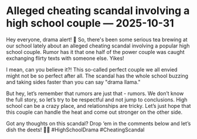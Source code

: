 # Alleged cheating scandal involving a high school couple — 2025-10-31

Hey everyone, drama alert! 🚨 So, there's been some serious tea brewing at our school lately about an alleged cheating scandal involving a popular high school couple. Rumor has it that one half of the power couple was caught exchanging flirty texts with someone else. Yikes!

I mean, can you believe it?! This so-called perfect couple we all envied might not be so perfect after all. The scandal has the whole school buzzing and taking sides faster than you can say "drama llama."

But hey, let’s remember that rumors are just that - rumors. We don’t know the full story, so let’s try to be respectful and not jump to conclusions. High school can be a crazy place, and relationships are tricky. Let’s just hope that this couple can handle the heat and come out stronger on the other side.

Got any thoughts on this scandal? Drop ‘em in the comments below and let’s dish the deets! 🍵✨ #HighSchoolDrama #CheatingScandal